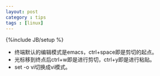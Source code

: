 ```yaml
---
layout: post
category : tips
tags : [linux]
---
```

{%include JB/setup %}

* 终端默认的编辑模式是emacs，ctrl+space即是剪切的起点。
* 光标移到终点后ctrl+w即是进行剪切，ctrl+y即是进行粘贴。
* set -o vi切换成vi模式。
